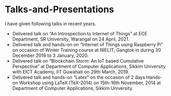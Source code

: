 # Talks-and-Presentations

I have given following talks in recent years.

*	Delivered talk on “An Introspection to Internet of Things” at ECE Department, SR University, Warangal on 24 April, 2021.
*	Delivered talk and hands-on on “Internet of Things using Raspberry Pi” on occasion of Winter Training course at NIELIT, Gangtok in during 30 December 2019 to 3 January, 2020.
*	Delivered talk on “Blockchain Storm: An IoT based Cumulative Perspective” at Department of Computer Applications, Sikkim University with EICT Academy, IIT Guwahati on 29th March, 2019.  
*	Delivered talk and hands-on “Latex” on the occasion of 2 days Hands-on Workshop using LaTeX (TeX-2014) on 15th-16th November, 2014 at Department of Computer Applications, Sikkim University.
